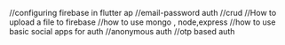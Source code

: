 //configuring firebase in flutter ap
//email-password auth
//crud
//How to upload a file to firebase
//how to use mongo , node,express
//how to use basic social apps for auth
//anonymous auth
//otp based auth